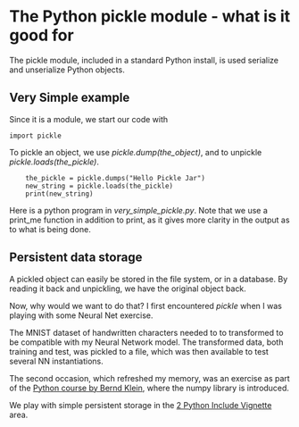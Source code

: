 # The Python pickle module - what is it good for
The pickle module, included in a standard Python install, is used serialize and unserialize Python objects.

## Very Simple example
Since it is a module, we start our code with  

    import pickle

To pickle an object, we use *pickle.dump(the_object)*, and to unpickle *pickle.loads(the_pickle)*.  

        the_pickle = pickle.dumps("Hello Pickle Jar")
        new_string = pickle.loads(the_pickle)
        print(new_string)

Here is a python program in *very_simple_pickle.py*.
Note that we use a print_me function in addition to print, as it gives more clarity in the output as to what is being done.

## Persistent data storage
A pickled object can easily be stored in the file system, or in a database.  By reading it back and unpickling, we have the original object back.

Now, why would we want to do that?  I first encountered *pickle* when I was playing with some Neural Net exercise.  

The MNIST dataset of handwritten characters needed to to transformed to be compatible with my Neural Network model. The transformed data, both training and test, was pickled to a file, which was then available to test several NN instantiations. 

The second occasion, which refreshed my memory, was an exercise as part of the [Python course by Bernd Klein](https://python-course.eu/python-tutorial/), where the numpy library is introduced. 

We play with simple persistent storage in the [2 Python Include Vignette](https://github.com/drmagu/Vignettes-of-Python/tree/master/2%20Python%20Include%20Dill%20with%20Pickles) area.
